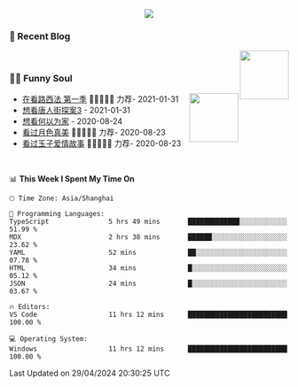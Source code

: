 <div align="center">
  <!-- dynamic typing effect 动态打字效果 -->
  <div>
    <img src="https://readme-typing-svg.demolab.com?font=Fira+Code&pause=10000&color=F76194&random=false&width=500&lines=You+make+your+own+opportunities.;Every+single+day+counts&center=true" />
  </div>
</div>

### 📃 Recent Blog
        
<img align="right" width="88" src="https://cdn.jsdelivr.net/gh/LJJbyZJU/LJJbyZJU/assets/images/astronaut.png" />
      
<!-- START_SECTION:blog -->

<!-- END_SECTION:blog -->
      
<!-- for beauty 留个空行好看点 -->
<div>&nbsp;</div>
      
### 🤾‍♂️ Funny Soul
      
<img align="right" width="88" src="https://cdn.jsdelivr.net/gh/sun0225SUN/sun0225SUN/assets/images/artist.png" />
      
<!-- START_SECTION:douban -->
* <a href='http://movie.douban.com/subject/26385614/' target='_blank'>在看路西法 第一季</a> 🌟🌟🌟🌟🌟 力荐- 2021-01-31
* <a href='http://movie.douban.com/subject/27619748/' target='_blank'>想看唐人街探案3</a> - 2021-01-31
* <a href='http://movie.douban.com/subject/30170448/' target='_blank'>想看何以为家</a> - 2020-08-24
* <a href='http://movie.douban.com/subject/26963810/' target='_blank'>看过月色真美</a> 🌟🌟🌟🌟🌟 力荐- 2020-08-23
* <a href='http://movie.douban.com/subject/25796222/' target='_blank'>看过玉子爱情故事</a> 🌟🌟🌟🌟🌟 力荐- 2020-08-23
<!-- END_SECTION:douban -->
      
<!-- for beauty 留个空行好看点 -->
<div>&nbsp;</div>

<!--START_SECTION:waka-->
📊 **This Week I Spent My Time On** 

```text
🕑︎ Time Zone: Asia/Shanghai

💬 Programming Languages: 
TypeScript               5 hrs 49 mins       █████████████░░░░░░░░░░░░   51.99 % 
MDX                      2 hrs 38 mins       ██████░░░░░░░░░░░░░░░░░░░   23.62 % 
YAML                     52 mins             ██░░░░░░░░░░░░░░░░░░░░░░░   07.78 % 
HTML                     34 mins             █░░░░░░░░░░░░░░░░░░░░░░░░   05.12 % 
JSON                     24 mins             █░░░░░░░░░░░░░░░░░░░░░░░░   03.67 % 

🔥 Editors: 
VS Code                  11 hrs 12 mins      █████████████████████████   100.00 % 

💻 Operating System: 
Windows                  11 hrs 12 mins      █████████████████████████   100.00 % 
```


 Last Updated on 29/04/2024 20:30:25 UTC
<!--END_SECTION:waka-->

